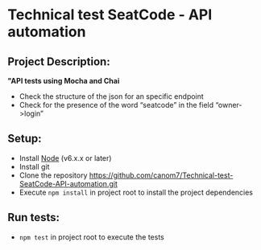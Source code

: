 # Technical test SeatCode - API automation

## Project Description:
**"API tests using Mocha and Chai**
* Check the structure of the json for an specific endpoint 
* Check for the presence of the word “seatcode” in the field “owner->login” 

## Setup:
* Install [Node](http://nodejs.org) (v6.x.x or later)
* Install git
* Clone the repository https://github.com/canom7/Technical-test-SeatCode-API-automation.git
* Execute `npm install` in project root to install the project dependencies

## Run tests:
* `npm test` in project root to execute the tests
